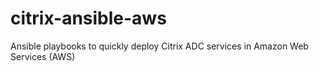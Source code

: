 # citrix-ansible-aws
Ansible playbooks to quickly deploy Citrix ADC services in Amazon Web Services (AWS)
